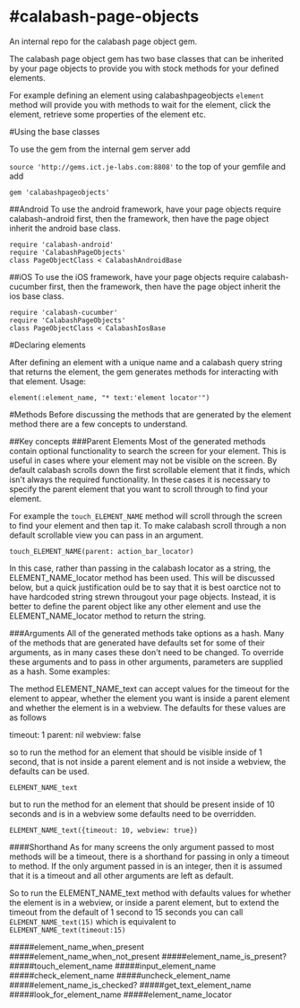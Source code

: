 #calabash-page-objects
=====================

An internal repo for the calabash page object gem.

The calabash page object gem has two base classes that can be inherited by your page objects to provide you with stock methods for your defined elements.

For example defining an element using calabashpageobjects `element` method will provide you with methods to wait for the element, click the element, retrieve some properties of the element etc.

#Using the base classes

To use the gem from the internal gem server add

`source 'http://gems.ict.je-labs.com:8808'`
to the top of your gemfile and add

`gem 'calabashpageobjects'`

##Android
To use the android framework, have your page objects require calabash-android first, then the framework, then have the page object inherit the android base class.
```
require 'calabash-android'
require 'CalabashPageObjects'
class PageObjectClass < CalabashAndroidBase
```
##iOS
To use the iOS framework, have your page objects require calabash-cucumber first, then the framework, then have the page object inherit the ios base class.
```
require 'calabash-cucumber'
require 'CalabashPageObjects'
class PageObjectClass < CalabashIosBase
```

#Declaring elements

After defining an element with a unique name and a calabash query string that returns the element, the gem generates methods for interacting with that element.  Usage:

`element(:element_name, "* text:'element locator'")`

#Methods 
Before discussing the methods that are generated by the element method there are a few concepts to understand.

##Key concepts
###Parent Elements
Most of the generated methods contain optional functionality to search the screen for your element.  This is useful in cases where your element may not be visible on the screen.  By default calabash scrolls down the first scrollable element that it finds, which isn't always the required functionality.  In these cases it is necessary to specify the parent element that you want to scroll through to find your element.

For example the `touch_ELEMENT_NAME` method will scroll through the screen to find your element and then tap it.  To make calabash scroll through a non default scrollable view you can pass in an argument.

`touch_ELEMENT_NAME(parent: action_bar_locator)`

In this case, rather than passing in the calabash locator as a string, the ELEMENT_NAME_locator method has been used.  This will be discussed below, but a quick justification ould be to say that it is best oarctice not to have hardcoded string strewn througout your page objects.  Instead, it is better to define the parent object like any other element and use the ELEMENT_NAME_locator method to return the string.

###Arguments
All of the generated methods take options as a hash.  Many of the methods that are generated have defaults set for some of their arguments, as in many cases these don't need to be changed.  To override these arguments and to pass in other arguments, parameters are supplied as a hash. Some examples:

The method ELEMENT_NAME_text can accept values for the timeout for the element to appear, whether the element you want is inside a parent element and whether the element is in a webview.  The defaults for these values are as follows

timeout: 1
parent: nil
webview: false

so to run the method for an element that should be visible inside of 1 second, that is not inside a parent element and is not inside a webview, the defaults can be used.

`ELEMENT_NAME_text`

but to run the method for an element that should be present inside of 10 seconds and is in a webview some defaults need to be overridden.

`ELEMENT_NAME_text({timeout: 10, webview: true})`

####Shorthand
As for many screens the only argument passed to most methods will be a timeout, there is a shorthand for passing in only a timeout to  method.  If the only argument passed in is an integer, then it is assumed that it is a timeout and all other arguments are left as default.

So to run the ELEMENT_NAME_text method with defaults values for whether the element is in a webview, or inside a parent element, but to extend the timeout from the default of 1 second to 15 seconds you can call
`ELEMENT_NAME_text(15)`
which is equivalent to 
`ELEMENT_NAME_text(timeout:15)`

#####element_name_when_present
#####element_name_when_not_present
#####element_name_is_present?
#####touch_element_name
#####input_element_name
#####check_element_name
#####uncheck_element_name
#####element_name_is_checked?
#####get_text_element_name
#####look_for_element_name
#####element_name_locator


